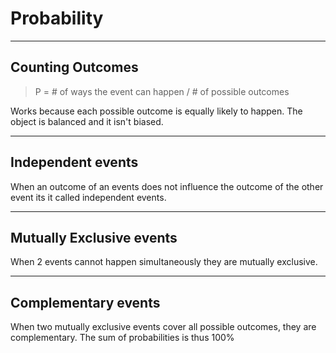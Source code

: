 # Probability 
---
## Counting Outcomes
> P = # of ways the event can happen / # of possible outcomes

Works because each possible outcome is equally likely to happen. The object is balanced and it isn't biased.

---
## Independent events
When an outcome of an events does not influence the outcome of the other event its it called independent events.

---
## Mutually Exclusive events 
When 2 events cannot happen simultaneously they are mutually exclusive.

---
## Complementary events 
When two mutually exclusive events cover all possible outcomes, they are complementary. The sum of probabilities is thus 100%
